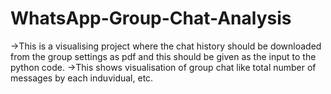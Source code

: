 # WhatsApp-Group-Chat-Analysis
->This is a visualising project where the chat history should be downloaded from the group settings as pdf and this should be given as the input to the python code.
->This shows visualisation of group chat like total number of messages by each induvidual, etc.